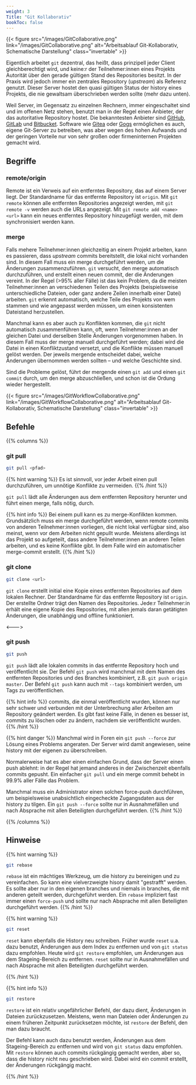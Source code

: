 ```yaml
---
weight: 3
Title: "Git Kollaborativ"
bookToc: false
---
```


{{< figure src="/images/GitCollaborative.png" link="/images/GitCollaborative.png" alt="Arbeitsablauf Git-Kollaborativ, Schematische Darstellung" class="invertable" >}}

Eigentlich arbeitet `git` dezentral, das heißt, dass prinzipell jeder Client gleichberechtigt wird, und keine:r der Teilnehmer:innen eines Projekts Autorität über den gerade gültigen Stand des Repositories besitzt. In der Praxis wird jedoch immer ein zentrales Repository (*upstream*) als Referenz genutzt. Dieser Server hostet den quasi gültigen Status der history eines Projekts, die nie gewaltsam überschrieben werden sollte (mehr dazu unten). 

Weil Server, im Gegensatz zu einzelnen Rechnern, immer eingeschaltet sind und im offenen Netz stehen, benutzt man in der Regel einen Anbieter, der das autoritative Repository hostet. Die bekanntesten Anbieter sind [GitHub](https://github.com), [GitLab](https://gitlab.com) und [Bitbucket](https://bitbucket.org). Software wie [Gitea](https://gitea.io) oder [Gogs](https://gogs.io) ermöglichen es auch, eigene Git-Server zu betreiben, was aber wegen des hohen Aufwands und der geringen Vorteile nur von sehr großen oder firmeninternen Projekten gemacht wird.

## Begriffe

### remote/origin

Remote ist ein Verweis auf ein entferntes Repository, das auf einem Server liegt. Der Standardname für das entfernte Repository ist `origin`. Mit `git remote` können alle entfernten Repositories angezeigt werden, mit `git remote -v` werden auch die URLs angezeigt. Mit `git remote add <name> <url>` kann ein neues entferntes Repository hinzugefügt werden, mit dem synchronisiert werden kann.


### merge

Falls mehere Teilnehmer:innen gleichzeitig an einem Projekt arbeiten, kann es passieren, dass *upstream* commits bereitstellt, die lokal nicht vorhanden sind.
In diesem Fall muss ein merge durchgeführt werden, um die Änderungen zusammenzuführen. 
`git` versucht, den merge automatisch durchzuführen, und erstellt einen neuen commit, der die Änderungen vereint. 
In der Regel (>95% aller Fälle) ist das kein Problem, da die meisten Teilnehmer:innen an verschiedenen Teilen des Projekts (beispielsweise unterschiedliche Dateien, oder ganz andere Zeilen innerhalb einer Datei) arbeiten. 
`git` erkennt automatisch, welche Teile des Projekts von wem stammen und wie angepasst werden müssen, um einen konsistenten Dateistand herzustellen.

Manchmal kann es aber auch zu Konflikten kommen, die `git` nicht automatisch zusammenführen kann, oft, wenn Teilnehmer:innen an der gleichen Datei und derselben Stelle Änderungen vorgenommen haben. 
In diesem Fall muss der merge manuell durchgeführt werden; dabei wird die Datei in einen Konfliktzustand versetzt, und die Konflikte müssen manuell gelöst werden. 
Der jeweils mergende entscheidet dabei, welche Änderungen übernommen werden sollten &ndash; und welche Geschichte sind.

Sind die Probleme gelöst, führt der mergende einen `git add` und einen `git commit` durch, um den merge abzuschließen, und schon ist die Ordung wieder hergestellt.


{{< figure src="/images/GitWorkflowCollaborative.png" link="/images/GitWorkflowCollaborative.png" alt="Arbeitsablauf Git-Kollaborativ, Schematische Darstellung" class="invertable" >}}

## Befehle

{{% columns %}}


### git pull

```bash
git pull <pfad>
```

{{% hint warning %}}
Es ist sinnvoll, vor jeder Arbeit einen pull durchzuführen, um unnötige Konflikte zu vermeiden. 
{{% /hint %}}

`git pull` lädt alle Änderungen aus dem entfernten Repository herunter und führt einen merge, falls nötig, durch. 

{{% hint info %}}
Bei einem pull kann es zu merge-Konfilkten kommen. Grundsätzlich muss ein merge durchgeführt werden, wenn remote commits von anderen Teilnehmer:innen vorliegen, die nicht lokal verfügbar sind, also meinst, wenn vor dem Arbeiten nicht gepullt wurde. Meistens allerdings ist das Projekt so aufgeteilt, dass andere Teilnehmer:innen an anderen Teilen arbeiten, und es keine Konflikte gibt. In dem Falle wird ein automatischer merge-commit erstellt.
{{% /hint %}}

### git clone

```bash
git clone <url>
```

`git clone` erstellt initial eine Kopie eines entfernten Repositories auf dem lokalen Rechner. Der Standardname für das entfernte Repository ist `origin`. Der erstellte Ordner trägt den Namen des Repositories. Jede:r Teilnehmer:in erhält eine eigene Kopie des Repositories, mit allen jemals daran getätigten Änderungen, die unabhängig und offline funktioniert.

<--->

### git push

```bash
git push
```

`git push` lädt alle lokalen commits in das entfernte Repository hoch und veröffentlicht sie. Der Befehl `git push` wird manchmal mit dem Namen des entfernten Repositories und des Branches kombiniert, z.B. `git push origin master`. Der Befehl `git push` kann auch mit `--tags` kombiniert werden, um Tags zu veröffentlichen.

{{% hint info %}}
commits, die einmal veröffentlicht wurden, können nur sehr schwer und verbunden mit der Unterbrechung aller Arbeiten am Repository geändert werden. Es gibt fast keine Fälle, in denen es besser ist, commits zu löschen oder zu ändern, nachdem sie veröffentlicht wurden. 
{{% /hint %}}


{{% hint danger %}}
Manchmal wird  in Foren ein `git push --force` zur Lösung eines Problems angeraten. Der Server wird damit angewiesen, seine history mit der eigenen zu überschreiben. 

Normalerweise hat es aber einen einfachen Grund, dass der Server einen push ablehnt: in der Regel hat jemand anderes in der Zwischenzeit ebenfalls commits gepusht. Ein einfacher `git pull` und ein merge commit behebt in 99.9% aller Fälle das Problem. 

Manchmal muss ein Administrator einen solchen force-push durchführen, um beispielsweise unabsichtlich eingecheckte Zugangsdaten aus der history zu tilgen.  Ein `git push --force` sollte nur in Ausnahmefällen und nach Absprache mit allen Beteiligten durchgeführt werden.
{{% /hint %}} 

{{% /columns %}}

## Hinweise

{{% hint warning %}}
```bash
git rebase
```

 `rebase` ist ein mächtiges Werkzeug, um die history zu bereinigen und zu vereinfachen. So kann eine vielverzweigte hisory damit "gestrafft" werden. Es sollte aber nur in den eigenen branches und niemals in branches, die mit anderen geteilt werden, durchgeführt werden. Ein `rebase` impliziert fast immer einen `force-push` und sollte nur nach Absprache mit allen Beteiligten durchgeführt werden.
{{% /hint %}}


{{% hint warning %}}
```bash
git reset 
```

`reset` kann ebenfalls die History neu schreiben. Früher wurde `reset` u.a. dazu benutzt, Änderungen aus dem Index zu entfernen und von `git status` dazu empfohlen. Heute wird `git restore` empfohlen, um Änderungen aus dem Stageing-Bereich zu entfernen. `reset` sollte nur in Ausnahmefällen und nach Absprache mit allen Beteiligten durchgeführt werden.

{{% /hint %}}


{{% hint info %}}
```bash
git restore
```

`restore` ist ein relativ ungefährlicher Befehl, der dazu dient, Änderungen in Dateien zurückzusetzen. Meistens, wenn man Dateien oder Änderungen zu einem früheren Zeitpunkt zurücksetzen möchte, ist `restore` der Befehl, den man dazu braucht.

Der Befehl kann auch dazu benutzt werden, Änderungen aus dem Stageing-Bereich zu entfernen und wird von `git status` dazu empfohlen. Mit `restore` können auch commits rückgängig gemacht werden, aber so, dass die history nicht neu geschrieben wird. Dabei wird ein commit erstellt, der Änderungen rückgängig macht.

{{% /hint %}}

